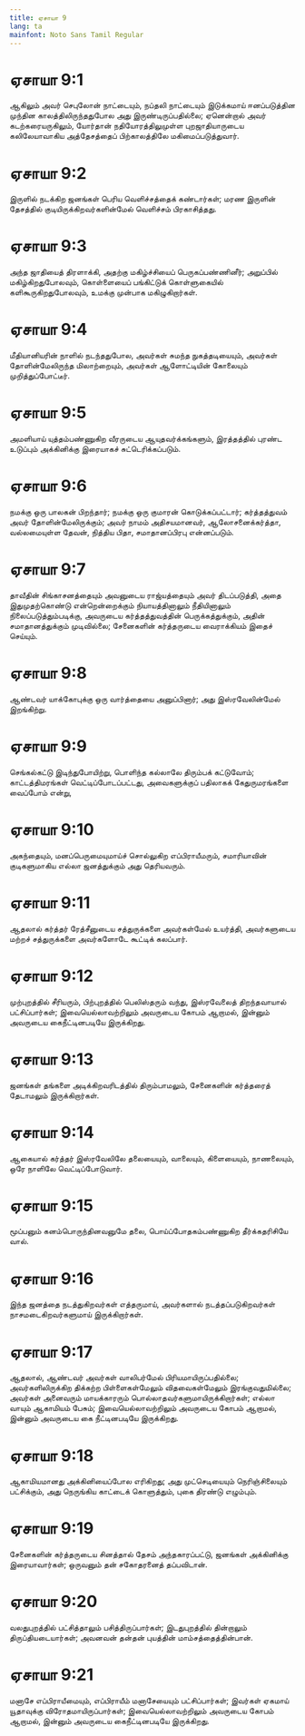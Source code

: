 ```yaml
---
title: ஏசாயா 9
lang: ta
mainfont: Noto Sans Tamil Regular
---
```


# ஏசாயா 9:1

ஆகிலும் அவர் செபுலோன் நாட்டையும், நப்தலி நாட்டையும் இடுக்கமாய் ஈனப்படுத்தின முந்தின காலத்திலிருந்ததுபோல அது இருண்டிருப்பதில்லை; ஏனென்றால் அவர் கடற்கரையருகிலும், யோர்தான் நதியோரத்திலுமுள்ள புறஜாதியாருடைய கலிலேயாவாகிய அத்தேசத்தைப் பிற்காலத்திலே மகிமைப்படுத்துவார்.

# ஏசாயா 9:2

இருளில் நடக்கிற ஜனங்கள் பெரிய வெளிச்சத்தைக் கண்டார்கள்; மரண இருளின் தேசத்தில் குடியிருக்கிறவர்களின்மேல் வெளிச்சம் பிரகாசித்தது.

# ஏசாயா 9:3

அந்த ஜாதியைத் திரளாக்கி, அதற்கு மகிழ்ச்சியைப் பெருகப்பண்ணினீர்; அறுப்பில் மகிழ்கிறதுபோலவும், கொள்ளையைப் பங்கிட்டுக் கொள்ளுகையில் களிகூருகிறதுபோலவும், உமக்கு முன்பாக மகிழுகிறார்கள்.

# ஏசாயா 9:4

மீதியானியரின் நாளில் நடந்ததுபோல, அவர்கள் சுமந்த நுகத்தடியையும், அவர்கள் தோளின்மேலிருந்த மிலாற்றையும், அவர்கள் ஆளோட்டியின் கோலையும் முறித்துப்போட்டீர்.

# ஏசாயா 9:5

அமளியாய் யுத்தம்பண்ணுகிற வீரருடைய ஆயுதவர்க்கங்களும், இரத்தத்தில் புரண்ட உடுப்பும் அக்கினிக்கு இரையாகச் சுட்டெரிக்கப்படும்.

# ஏசாயா 9:6

நமக்கு ஒரு பாலகன் பிறந்தார்; நமக்கு ஒரு குமாரன் கொடுக்கப்பட்டார்; கர்த்தத்துவம் அவர் தோளின்மேலிருக்கும்; அவர் நாமம் அதிசயமானவர், ஆலோசனைக்கர்த்தா, வல்லமையுள்ள தேவன், நித்திய பிதா, சமாதானப்பிரபு என்னப்படும்.

# ஏசாயா 9:7

தாவீதின் சிங்காசனத்தையும் அவனுடைய ராஜ்யத்தையும் அவர் திடப்படுத்தி, அதை இதுமுதற்கொண்டு என்றென்றைக்கும் நியாயத்தினாலும் நீதியினாலும் நிலைப்படுத்தும்படிக்கு, அவருடைய கர்த்தத்துவத்தின் பெருக்கத்துக்கும், அதின் சமாதானத்துக்கும் முடிவில்லை; சேனைகளின் கர்த்தருடைய வைராக்கியம் இதைச் செய்யும்.

# ஏசாயா 9:8

ஆண்டவர் யாக்கோபுக்கு ஒரு வார்த்தையை அனுப்பினார்; அது இஸ்ரவேலின்மேல் இறங்கிற்று.

# ஏசாயா 9:9

செங்கல்கட்டு இடிந்துபோயிற்று, பொளிந்த கல்லாலே திரும்பக் கட்டுவோம்; காட்டத்திமரங்கள் வெட்டிப்போடப்பட்டது, அவைகளுக்குப் பதிலாகக் கேதுருமரங்களை வைப்போம் என்று,

# ஏசாயா 9:10

அகந்தையும், மனப்பெருமையுமாய்ச் சொல்லுகிற எப்பிராயீமரும், சமாரியாவின் குடிகளுமாகிய எல்லா ஜனத்துக்கும் அது தெரியவரும்.

# ஏசாயா 9:11

ஆதலால் கர்த்தர் ரேத்சீனுடைய சத்துருக்களை அவர்கள்மேல் உயர்த்தி, அவர்களுடைய மற்றச் சத்துருக்களை அவர்களோடே கூட்டிக் கலப்பார்.

# ஏசாயா 9:12

முற்புறத்தில் சீரியரும், பிற்புறத்தில் பெலிஸ்தரும் வந்து, இஸ்ரவேலைத் திறந்தவாயால் பட்சிப்பார்கள்; இவையெல்லாவற்றிலும் அவருடைய கோபம் ஆறாமல், இன்னும் அவருடைய கைநீட்டினபடியே இருக்கிறது.

# ஏசாயா 9:13

ஜனங்கள் தங்களை அடிக்கிறவரிடத்தில் திரும்பாமலும், சேனைகளின் கர்த்தரைத் தேடாமலும் இருக்கிறார்கள்.

# ஏசாயா 9:14

ஆகையால் கர்த்தர் இஸ்ரவேலிலே தலையையும், வாலையும், கிளையையும், நாணலையும், ஒரே நாளிலே வெட்டிப்போடுவார்.

# ஏசாயா 9:15

மூப்பனும் கனம்பொருந்தினவனுமே தலை, பொய்ப்போதகம்பண்ணுகிற தீர்க்கதரிசியே வால்.

# ஏசாயா 9:16

இந்த ஜனத்தை நடத்துகிறவர்கள் எத்தருமாய், அவர்களால் நடத்தப்படுகிறவர்கள் நாசமடைகிறவர்களுமாய் இருக்கிறார்கள்.

# ஏசாயா 9:17

ஆதலால், ஆண்டவர் அவர்கள் வாலிபர்மேல் பிரியமாயிருப்பதில்லை; அவர்களிலிருக்கிற திக்கற்ற பிள்ளைகள்மேலும் விதவைகள்மேலும் இரங்குவதுமில்லை; அவர்கள் அனைவரும் மாயக்காரரும் பொல்லாதவர்களுமாயிருக்கிறார்கள்; எல்லா வாயும் ஆகாமியம் பேசும்; இவையெல்லாவற்றிலும் அவருடைய கோபம் ஆறாமல், இன்னும் அவருடைய கை நீட்டினபடியே இருக்கிறது.

# ஏசாயா 9:18

ஆகாமியமானது அக்கினியைப்போல எரிகிறது; அது முட்செடியையும் நெரிஞ்சிலையும் பட்சிக்கும், அது நெருங்கிய காட்டைக் கொளுத்தும், புகை திரண்டு எழும்பும்.

# ஏசாயா 9:19

சேனைகளின் கர்த்தருடைய சினத்தால் தேசம் அந்தகாரப்பட்டு, ஜனங்கள் அக்கினிக்கு இரையாவார்கள்; ஒருவனும் தன் சகோதரனைத் தப்பவிடான்.

# ஏசாயா 9:20

வலதுபுறத்தில் பட்சித்தாலும் பசித்திருப்பார்கள்; இடதுபுறத்தில் தின்றாலும் திருப்தியடையார்கள்; அவனவன் தன்தன் புயத்தின் மாம்சத்தைத்தின்பான்.

# ஏசாயா 9:21

மனாசே எப்பிராயீமையும், எப்பிராயீம் மனாசேயையும் பட்சிப்பார்கள்; இவர்கள் ஏகமாய் யூதாவுக்கு விரோதமாயிருப்பார்கள்; இவையெல்லாவற்றிலும் அவருடைய கோபம் ஆறாமல், இன்னும் அவருடைய கைநீட்டினபடியே இருக்கிறது.

